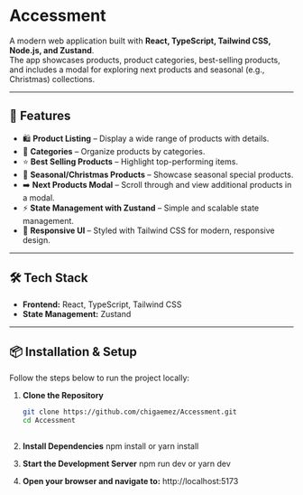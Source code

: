 # Accessment

A modern web application built with **React, TypeScript, Tailwind CSS, Node.js, and Zustand**.  
The app showcases products, product categories, best-selling products, and includes a modal for exploring next products and seasonal (e.g., Christmas) collections.

---

## 🚀 Features

- 🛍️ **Product Listing** – Display a wide range of products with details.  
- 📂 **Categories** – Organize products by categories.  
- ⭐ **Best Selling Products** – Highlight top-performing items.  
- 🎄 **Seasonal/Christmas Products** – Showcase seasonal special products.  
- ➡️ **Next Products Modal** – Scroll through and view additional products in a modal.  
- ⚡ **State Management with Zustand** – Simple and scalable state management.  
- 🎨 **Responsive UI** – Styled with Tailwind CSS for modern, responsive design.  

---

## 🛠️ Tech Stack

- **Frontend:** React, TypeScript, Tailwind CSS  
- **State Management:** Zustand  

---

## 📦 Installation & Setup

Follow the steps below to run the project locally:

1. **Clone the Repository**
   ```bash
   git clone https://github.com/chigaemez/Accessment.git
   cd Accessment
  

2. **Install Dependencies**
 npm install or yarn install


3. **Start the Development Server**
 npm run dev or yarn dev


4. **Open your browser and navigate to:**
 http://localhost:5173
